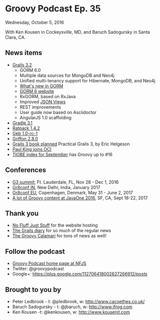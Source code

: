 # Groovy Podcast Ep. 35

Wednesday, October 5, 2016

With Ken Kousen in Cockeysville, MD, and Baruch Sadogursky in Santa Clara, CA.

## News items

* [Grails 3.2](https://www.ociweb.com/news/2016/09/28/grails-32-and-gorm-60-released)
  * GORM 6.0
  * Multiple data sources for MongoDB and Neo4j
  * Unified multi-tenancy support for Hibernate, MongoDB, and Neo4j
  * [What's new in GORM](http://gorm.grails.org/latest/whatsNew/manual/index.html)
  * [GORM 6 website](http://gorm.grails.org/latest/)
  * RxGORM, based on RxJava
  * Improved [JSON Views](http://views.grails.org/)
  * REST improvements
  * User guide now based on Asciidoctor
  * AngularJS 1.0 scaffolding  
* [Gradle 3.1](https://docs.gradle.org/current/release-notes)
* [Ratpack 1.4.2](https://ratpack.io/versions/1.4.2)
* [Geb 1.0-rc-1](https://groups.google.com/forum/#!topic/geb-user/Zbv3ff63slk)
* [Griffon 2.8.0](http://griffon-framework.org/releasenotes/griffon_2.8.0.html)
* [Grails 3 book planned](https://www.grails3book.com/) Practical Grails 3, by Eric Helgeson
* [Paul King joins OCI](https://www.facebook.com/objectcomputing/photos/a.854384061249794.1073741828.160186897336184/1196789873675876/?type=3&theater)
* [TIOBE index for September](http://www.tiobe.com/tiobe-index/groovy/) has Groovy up to #16

## Conferences

* [G3 summit](http://g3summit.com), Ft. Lauderdale, FL, Nov 28 - Dec 1, 2016
* [Gr8conf IN](http://gr8conf.in), New Delhi, India, January 2017
* [Gr8conf EU](http://gr8conf.eu), Copenhagen, Denmark, May 31 - June 2, 2017
* [A lot of Groovy content at JavaOne 2016](https://oracle.rainfocus.com/scripts/catalog/oow16.jsp?event=javaone&search=groovy&search.event=javaone), SF, CA, Sept 18-22, 2017

## Thank you

* [No Fluff Just Stuff](https://nofluffjuststuff.com/home/main) for the website hosting
* [The Grails diary](http://grydeske.net/news) for so much of the regular news
* [The Groovy Calamari](http://groovycalamari.com/) for tons of news as well!

## Follow the podcast

* [Groovy Podcast home page at NFJS](https://nofluffjuststuff.com/groovypodcast)
* Twitter: @groovypodcast
* Google+: https://plus.google.com/112706418002827266912/posts

## Brought to you by

* Peter Ledbrook - t: @pledbrook, w: http://www.cacoethes.co.uk/
* Baruch Sadogursky - t: @jbaruch, w: http://www.jfrog.com
* Ken Kousen -t: @kenkousen, w: http://www.kousenit.com
